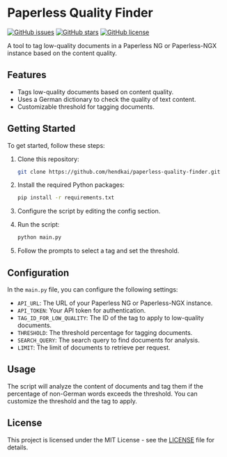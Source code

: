 
# Paperless Quality Finder

[![GitHub issues](https://img.shields.io/github/issues/hendkai/paperless-quality-finder)](https://github.com/hendkai/paperless-quality-finder/issues)
[![GitHub stars](https://img.shields.io/github/stars/hendkai/paperless-quality-finder)](https://github.com/hendkai/paperless-quality-finder/stargazers)
[![GitHub license](https://img.shields.io/github/license/hendkai/paperless-quality-finder)](https://github.com/hendkai/paperless-quality-finder/blob/main/LICENSE)

A tool to tag low-quality documents in a Paperless NG or Paperless-NGX instance based on the content quality.

## Features

- Tags low-quality documents based on content quality.
- Uses a German dictionary to check the quality of text content.
- Customizable threshold for tagging documents.

## Getting Started

To get started, follow these steps:

1. Clone this repository:

   ```bash
   git clone https://github.com/hendkai/paperless-quality-finder.git
   ```

2. Install the required Python packages:

   ```bash
   pip install -r requirements.txt
   ```

3. Configure the script by editing the config section.

4. Run the script:

   ```bash
   python main.py
   ```

5. Follow the prompts to select a tag and set the threshold.

## Configuration

In the `main.py` file, you can configure the following settings:

- `API_URL`: The URL of your Paperless NG or Paperless-NGX instance.
- `API_TOKEN`: Your API token for authentication.
- `TAG_ID_FOR_LOW_QUALITY`: The ID of the tag to apply to low-quality documents.
- `THRESHOLD`: The threshold percentage for tagging documents.
- `SEARCH_QUERY`: The search query to find documents for analysis.
- `LIMIT`: The limit of documents to retrieve per request.

## Usage

The script will analyze the content of documents and tag them if the percentage of non-German words exceeds the threshold. You can customize the threshold and the tag to apply.

## License

This project is licensed under the MIT License - see the [LICENSE](LICENSE) file for details.

